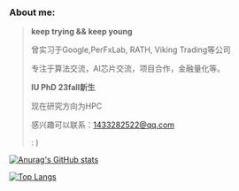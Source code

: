 

### About me:

>    **keep trying && keep young**
>
> 曾实习于Google,PerFxLab, RATH, Viking Trading等公司
>
> 专注于算法交流，AI芯片交流，项目合作，金融量化等。
> 
>  **IU PhD 23fall新生**  
> 
> 现在研究方向为HPC
> 
> 感兴趣可以联系：1433282522@qq.com
>
> 
>   :  )  





[![Anurag's GitHub stats](https://github-readme-stats.vercel.app/api?username=small-cai&hide=issues&&show_icons=true&theme=radical)](https://github.com/anuraghazra/github-readme-stats)



[![Top Langs](https://github-readme-stats.vercel.app/api/top-langs/?username=small-cai&layout=compact&hide=HTML,CSS,JavaScript)](https://github.com/anuraghazra/github-readme-stats)

